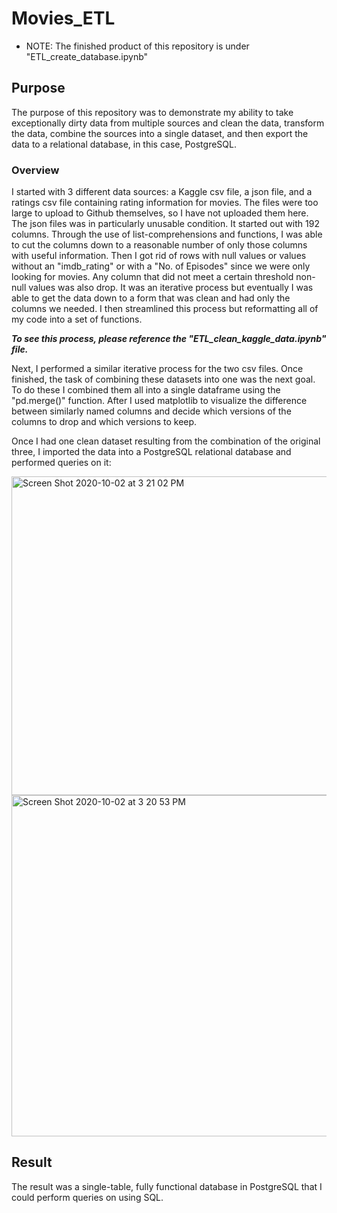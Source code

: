 # Movies_ETL
* NOTE: The finished product of this repository is under "ETL_create_database.ipynb"

## Purpose
The purpose of this repository was to demonstrate my ability to take exceptionally dirty data from multiple sources and clean the data, transform the data, combine the sources into a single dataset, and then export the data to a relational database, in this case, PostgreSQL.

### Overview
I started with 3 different data sources: a Kaggle csv file, a json file, and a ratings csv file containing rating information for movies. The files were too large to upload to Github themselves, so I have not uploaded them here. The json files was in particularly unusable condition. It started out with 192 columns. Through the use of list-comprehensions and functions, I was able to cut the columns down to a reasonable number of only those columns with useful information. Then I got rid of rows with null values or values without an "imdb_rating" or with a "No. of Episodes" since we were only looking for movies. Any column that did not meet a certain threshold non-null values was also drop. It was an iterative process but eventually I was able to get the data down to a form that was clean and had only the columns we needed. I then streamlined this process but reformatting all of my code into a set of functions.

***To see this process, please reference the "ETL_clean_kaggle_data.ipynb" file.***


Next, I performed a similar iterative process for the two csv files. Once finished, the task of combining these datasets into one was the next goal. To do these I combined them all into a single dataframe using the "pd.merge()" function. After I used matplotlib to visualize the difference between similarly named columns and decide which versions of the columns to drop and which versions to keep. 

Once I had one clean dataset resulting from the combination of the original three, I imported the data into a PostgreSQL relational database and performed queries on it:

<img width="510" alt="Screen Shot 2020-10-02 at 3 21 02 PM" src="https://user-images.githubusercontent.com/66881241/94974288-ecec2e80-04c2-11eb-932e-4e5bb0e74128.png"> 

<img width="546" alt="Screen Shot 2020-10-02 at 3 20 53 PM" src="https://user-images.githubusercontent.com/66881241/94974290-ef4e8880-04c2-11eb-9ab7-aa3b37f2c606.png">


## Result
The result was a single-table, fully functional database in PostgreSQL that I could perform queries on using SQL.
